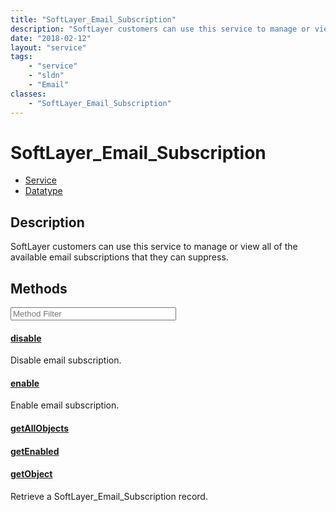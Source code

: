 ```yaml
---
title: "SoftLayer_Email_Subscription"
description: "SoftLayer customers can use this service to manage or view all of the available email subscriptions that they can suppre... "
date: "2018-02-12"
layout: "service"
tags:
    - "service"
    - "sldn"
    - "Email"
classes:
    - "SoftLayer_Email_Subscription"
---
```

# SoftLayer_Email_Subscription
<div id='service-datatype'>
    <ul id='sldn-reference-tabs'>
    <li id='service'> <a href='/reference/services/SoftLayer_Email_Subscription' >Service</a></li>    <li id='datatype'> <a href='/reference/datatypes/SoftLayer_Email_Subscription' >Datatype</a></li>
    </ul>
</div>

## Description


SoftLayer customers can use this service to manage or view all of the available email subscriptions that they can suppress. 



        
<div id="properties" class="content service-content">

## Methods

<div class="view-filters">
    <div class="clearfix">
        <div class="search-input-box">
            <input placeholder="Method Filter" onkeyup="titleSearch(inputId='edit-combine', divId='method-div', elementClass='method-row')" 
                type="text" id="edit-combine" value="" size="30" maxlength="128" class="form-text">
        </div>
    </div>
</div>

<div id="method-div">

<div class="method-row">

#### [disable](/reference/services/SoftLayer_Email_Subscription/disable)
Disable email subscription.

</div>

<div class="method-row">

#### [enable](/reference/services/SoftLayer_Email_Subscription/enable)
Enable email subscription.

</div>

<div class="method-row">

#### [getAllObjects](/reference/services/SoftLayer_Email_Subscription/getAllObjects)


</div>

<div class="method-row">

#### [getEnabled](/reference/services/SoftLayer_Email_Subscription/getEnabled)


</div>

<div class="method-row">

#### [getObject](/reference/services/SoftLayer_Email_Subscription/getObject)
Retrieve a SoftLayer_Email_Subscription record.

</div>
</div>

</div>


